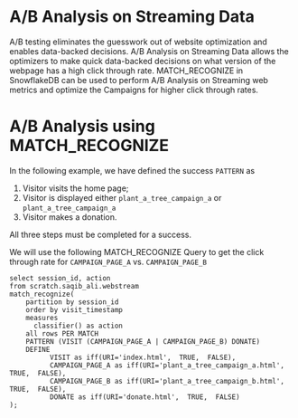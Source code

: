 # A/B Analysis on Streaming Data
A/B testing eliminates the guesswork out of website optimization and enables data-backed decisions. A/B Analysis on Streaming Data allows the optimizers to make quick data-backed decisions on what version of the webpage has a high click through rate. MATCH_RECOGNIZE in SnowflakeDB can be used to perform A/B Analysis on Streaming web metrics and optimize the Campaigns for higher click through rates.

# A/B Analysis using MATCH_RECOGNIZE
In the following example, we have defined the success `PATTERN` as 
1. Visitor visits the home page;
2. Visitor is displayed either `plant_a_tree_campaign_a` or `plant_a_tree_campaign_a`
3. Visitor makes a donation.

All three steps must be completed for a success.

We will use the following MATCH_RECOGNIZE Query to get the click through rate for `CAMPAIGN_PAGE_A` vs. `CAMPAIGN_PAGE_B`

```
select session_id, action
from scratch.saqib_ali.webstream
match_recognize(
    partition by session_id
    order by visit_timestamp
    measures
      classifier() as action
    all rows PER MATCH
    PATTERN (VISIT (CAMPAIGN_PAGE_A | CAMPAIGN_PAGE_B) DONATE)
    DEFINE
          VISIT as iff(URI='index.html',  TRUE,  FALSE),
          CAMPAIGN_PAGE_A as iff(URI='plant_a_tree_campaign_a.html',  TRUE,  FALSE),
          CAMPAIGN_PAGE_B as iff(URI='plant_a_tree_campaign_b.html',  TRUE,  FALSE),
          DONATE as iff(URI='donate.html',  TRUE,  FALSE)
);
```
